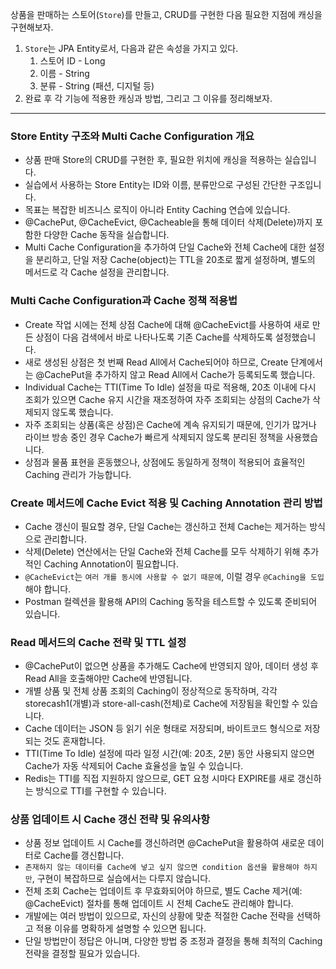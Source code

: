 상품을 판매하는 스토어(`Store`)를 만들고, CRUD를 구현한 다음 필요한 지점에 캐싱을 구현해보자.

1. `Store`는 JPA Entity로서, 다음과 같은 속성을 가지고 있다.
    1. 스토어 ID - Long
    2. 이름 - String
    3. 분류 - String (패션, 디지털 등)
2. 완료 후 각 기능에 적용한 캐싱과 방법, 그리고 그 이유를 정리해보자.


-----------------------------------------------------------------------

### Store Entity 구조와 Multi Cache Configuration 개요
- 상품 판매 Store의 CRUD를 구현한 후, 필요한 위치에 캐싱을 적용하는 실습입니다.
- 실습에서 사용하는 Store Entity는 ID와 이름, 분류만으로 구성된 간단한 구조입니다.
- 목표는 복잡한 비즈니스 로직이 아니라 Entity Caching 연습에 있습니다.
- @CachePut, @CacheEvict, @Cacheable을 통해 데이터 삭제(Delete)까지 포함한 다양한 Cache 동작을 실습합니다.
- Multi Cache Configuration을 추가하여 단일 Cache와 전체 Cache에 대한 설정을 분리하고, 단일 저장 Cache(object)는 TTL을 20초로 짧게 설정하며, 별도의 메서드로 각 Cache 설정을 관리합니다.


### Multi Cache Configuration과 Cache 정책 적용법
- Create 작업 시에는 전체 상점 Cache에 대해 @CacheEvict를 사용하여 새로 만든 상점이 다음 검색에서 바로 나타나도록 기존 Cache를 삭제하도록 설정했습니다.
- 새로 생성된 상점은 첫 번째 Read All에서 Cache되어야 하므로, Create 단계에서는 @CachePut을 추가하지 않고 Read All에서 Cache가 등록되도록 했습니다.
- Individual Cache는 TTI(Time To Idle) 설정을 따로 적용해, 20초 이내에 다시 조회가 있으면 Cache 유지 시간을 재조정하여 자주 조회되는 상점의 Cache가 삭제되지 않도록 했습니다.
- 자주 조회되는 상품(혹은 상점)은 Cache에 계속 유지되기 때문에, 인기가 많거나 라이브 방송 중인 경우 Cache가 빠르게 삭제되지 않도록 분리된 정책을 사용했습니다.
- 상점과 물품 표현을 혼동했으나, 상점에도 동일하게 정책이 적용되어 효율적인 Caching 관리가 가능합니다.


### Create 메서드에 Cache Evict 적용 및 Caching Annotation 관리 방법
- Cache 갱신이 필요할 경우, 단일 Cache는 갱신하고 전체 Cache는 제거하는 방식으로 관리합니다.
- 삭제(Delete) 연산에서는 단일 Cache와 전체 Cache를 모두 삭제하기 위해 추가적인 Caching Annotation이 필요합니다.
- `@CacheEvict`는 `여러 개를 동시에 사용할 수 없기 때문에`, 이럴 경우 `@Caching을 도입`해야 합니다.
- Postman 컬렉션을 활용해 API의 Caching 동작을 테스트할 수 있도록 준비되어 있습니다.


### Read 메서드의 Cache 전략 및 TTL 설정
- @CachePut이 없으면 상품을 추가해도 Cache에 반영되지 않아, 데이터 생성 후 Read All을 호출해야만 Cache에 반영됩니다.
- 개별 상품 및 전체 상품 조회의 Caching이 정상적으로 동작하며, 각각 storecash1(개별)과 store-all-cash(전체)로 Cache에 저장됨을 확인할 수 있습니다.
- Cache 데이터는 JSON 등 읽기 쉬운 형태로 저장되며, 바이트코드 형식으로 저장되는 것도 혼재합니다.
- TTI(Time To Idle) 설정에 따라 일정 시간(예: 20초, 2분) 동안 사용되지 않으면 Cache가 자동 삭제되어 Cache 효율성을 높일 수 있습니다.
- Redis는 TTI를 직접 지원하지 않으므로, GET 요청 시마다 EXPIRE를 새로 갱신하는 방식으로 TTI를 구현할 수 있습니다.


### 상품 업데이트 시 Cache 갱신 전략 및 유의사항
- 상품 정보 업데이트 시 Cache를 갱신하려면 @CachePut을 활용하여 새로운 데이터로 Cache를 갱신합니다.
- `존재하지 않는 데이터를 Cache에 넣고 싶지 않으면 condition 옵션을 활용해야 하지만`, 구현이 복잡하므로 실습에서는 다루지 않습니다.
- 전체 조회 Cache는 업데이트 후 무효화되어야 하므로, 별도 Cache 제거(예: @CacheEvict) 절차를 통해 업데이트 시 전체 Cache도 관리해야 합니다.
- 개발에는 여러 방법이 있으므로, 자신의 상황에 맞춘 적절한 Cache 전략을 선택하고 적용 이유를 명확하게 설명할 수 있으면 됩니다.
- 단일 방법만이 정답은 아니며, 다양한 방법 중 조정과 결정을 통해 최적의 Caching 전략을 결정할 필요가 있습니다.